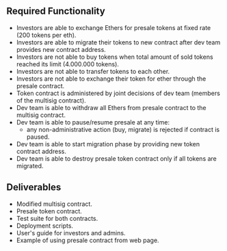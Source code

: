 

Required Functionality
----------------------

  - Investors are able to exchange Ethers for presale tokens at fixed rate
    (200 tokens per eth).
  - Investors are able to migrate their tokens to new contract after dev team
    provides new contract address.
  - Investors are not able to buy tokens when total amount of sold tokens
    reached its limit (4.000.000 tokens).
  - Investors are not able to transfer tokens to each other.
  - Investors are not able to exchange their token for ether through the
    presale contract.
  - Token contract is administered by joint decisions of dev team (members of
    the multisig contract).
  - Dev team is able to withdraw all Ethers from presale contract to the
    multisig contract.
  - Dev team is able to pause/resume presale at any time:
    - any non-administrative action (buy, migrate) is rejected if contract is
      paused.
  - Dev team is able to start migration phase by providing new token contract
    address.
  - Dev team is able to destroy presale token contract only if all tokens are
    migrated.


Deliverables
------------

  - Modified multisig contract.
  - Presale token contract.
  - Test suite for both contracts.
  - Deployment scripts.
  - User's guide for investors and admins.
  - Example of using presale contract from web page.
